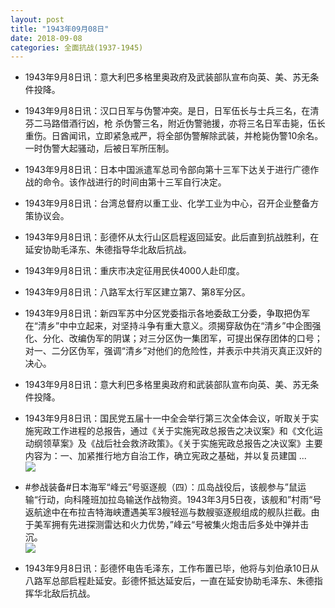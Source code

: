 ```yaml
---
layout: post
title: "1943年09月08日"
date: 2018-09-08
categories: 全面抗战(1937-1945)
---
```


<meta name="referrer" content="no-referrer" />

- 1943年9月8日讯：意大利巴多格里奥政府及武装部队宣布向英、美、苏无条件投降。 

- 1943年9月8日讯：汉口日军与伪警冲突。是日，日军伍长与士兵三名，在清芬二马路借酒行凶，枪 杀伪警三名，附近伪警驰援，亦将三名日军击毙，伍长重伤。日酋闻讯，立即紧急戒严，将全部伪警解除武装，并枪毙伪警10余名。一时伪警大起骚动，后被日军所压制。 

- 1943年9月8日讯：日本中国派遣军总司令部向第十三军下达关于进行广德作战的命令。该作战进行的时间由第十三军自行决定。 

- 1943年9月8日讯：台湾总督府以重工业、化学工业为中心，召开企业整备方策协议会。 

- 1943年9月8日讯：彭德怀从太行山区启程返回延安。此后直到抗战胜利，在延安协助毛泽东、朱德指导华北敌后抗战。 

- 1943年9月8日讯：重庆市决定征用民伕4000人赴印度。 

- 1943年9月8日讯：八路军太行军区建立第7、第8军分区。 

- 1943年9月8日讯：新四军苏中分区党委指示各地委敌工分委，争取把伪军在“清乡”中中立起来，对坚持斗争有重大意义。须揭穿敌伪在“清乡”中企图强化、分化、改编伪军的阴谋；对三分区伪一集团军，可提出保存团体的口号；对一、二分区伪军，强调“清乡”对他们的危险性，并表示中共消灭真正汉奸的决心。 

- 1943年9月8日讯：意大利巴多格里奥政府和武装部队宣布向英、美、苏无条件投降。 

- 1943年9月8日讯：国民党五届十一中全会举行第三次全体会议，听取关于实施宪政工作进程的总报告，通过《关于实施宪政总报告之决议案》和《文化运动纲领草案》及《战后社会救济政策》。《关于实施宪政总报告之决议案》主要内容为：一、加紧推行地方自治工作，确立宪政之基础，并以复员建国 ... <br/><img src="https://wx2.sinaimg.cn/large/aca367d8ly1fv1y8ofu0ej20c80dvjrk.jpg" />

- #参战装备#日本海军“峰云”号驱逐舰（四）：瓜岛战役后，该舰参与”鼠运输“行动，向科隆班加拉岛输送作战物资。1943年3月5日夜，该舰和”村雨“号返航途中在布拉吉特海峡遭遇美军3艘轻巡与数艘驱逐舰组成的舰队拦截。由于美军拥有先进探测雷达和火力优势，”峰云“号被集火炮击后多处中弹并击沉。 <br/><img src="https://wx3.sinaimg.cn/large/aca367d8ly1fv1wicmqedj20go0spjvv.jpg" />

- 1943年9月8日讯：彭德怀电告毛泽东，工作布置已毕，他将与刘伯承10日从八路军总部启程赴延安。彭德怀抵达延安后，一直在延安协助毛泽东、朱德指挥华北敌后抗战。 

